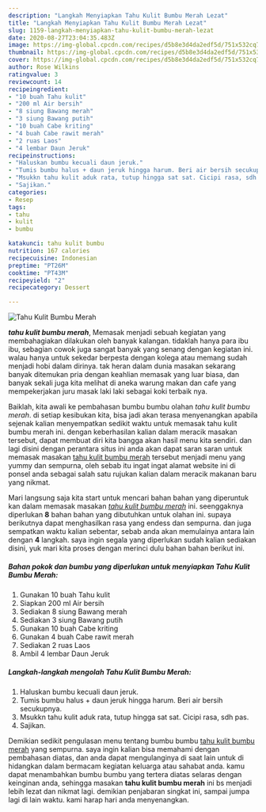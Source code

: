 ```yaml
---
description: "Langkah Menyiapkan Tahu Kulit Bumbu Merah Lezat"
title: "Langkah Menyiapkan Tahu Kulit Bumbu Merah Lezat"
slug: 1159-langkah-menyiapkan-tahu-kulit-bumbu-merah-lezat
date: 2020-08-27T23:04:35.483Z
image: https://img-global.cpcdn.com/recipes/d5b8e3d4da2edf5d/751x532cq70/tahu-kulit-bumbu-merah-foto-resep-utama.jpg
thumbnail: https://img-global.cpcdn.com/recipes/d5b8e3d4da2edf5d/751x532cq70/tahu-kulit-bumbu-merah-foto-resep-utama.jpg
cover: https://img-global.cpcdn.com/recipes/d5b8e3d4da2edf5d/751x532cq70/tahu-kulit-bumbu-merah-foto-resep-utama.jpg
author: Rose Wilkins
ratingvalue: 3
reviewcount: 14
recipeingredient:
- "10 buah Tahu kulit"
- "200 ml Air bersih"
- "8 siung Bawang merah"
- "3 siung Bawang putih"
- "10 buah Cabe kriting"
- "4 buah Cabe rawit merah"
- "2 ruas Laos"
- "4 lembar Daun Jeruk"
recipeinstructions:
- "Haluskan bumbu kecuali daun jeruk."
- "Tumis bumbu halus + daun jeruk hingga harum. Beri air bersih secukupnya."
- "Msukkn tahu kulit aduk rata, tutup hingga sat sat. Cicipi rasa, sdh pas."
- "Sajikan."
categories:
- Resep
tags:
- tahu
- kulit
- bumbu

katakunci: tahu kulit bumbu 
nutrition: 167 calories
recipecuisine: Indonesian
preptime: "PT26M"
cooktime: "PT43M"
recipeyield: "2"
recipecategory: Dessert

---
```



![Tahu Kulit Bumbu Merah](https://img-global.cpcdn.com/recipes/d5b8e3d4da2edf5d/751x532cq70/tahu-kulit-bumbu-merah-foto-resep-utama.jpg)

<b><i>tahu kulit bumbu merah</i></b>, Memasak menjadi sebuah kegiatan yang membahagiakan dilakukan oleh banyak kalangan. tidaklah hanya para ibu ibu, sebagian cowok juga sangat banyak yang senang dengan kegiatan ini. walau hanya untuk sekedar berpesta dengan kolega atau memang sudah menjadi hobi dalam dirinya. tak heran dalam dunia masakan sekarang banyak ditemukan pria dengan keahlian memasak yang luar biasa, dan banyak sekali juga kita melihat di aneka warung makan dan cafe yang mempekerjakan juru masak laki laki sebagai koki terbaik nya.



Baiklah, kita awali ke pembahasan bumbu bumbu olahan <i>tahu kulit bumbu merah</i>. di setiap kesibukan kita, bisa jadi akan terasa menyenangkan apabila sejenak kalian menyempatkan sedikit waktu untuk memasak tahu kulit bumbu merah ini. dengan keberhasilan kalian dalam meracik masakan tersebut, dapat membuat diri kita bangga akan hasil menu kita sendiri. dan lagi disini dengan perantara situs ini anda akan dapat saran saran untuk memasak masakan <u>tahu kulit bumbu merah</u> tersebut menjadi menu yang yummy dan sempurna, oleh sebab itu ingat ingat alamat website ini di ponsel anda sebagai salah satu rujukan kalian dalam meracik makanan baru yang nikmat.


Mari langsung saja kita start untuk mencari bahan bahan yang diperuntuk kan dalam memasak masakan <u><i>tahu kulit bumbu merah</i></u> ini. seenggaknya diperlukan <b>8</b> bahan bahan yang dibutuhkan untuk olahan ini. supaya berikutnya dapat menghasilkan rasa yang endess dan sempurna. dan juga sempatkan waktu kalian sebentar, sebab anda akan memulainya antara lain dengan <b>4</b> langkah. saya ingin segala yang diperlukan sudah kalian sediakan disini, yuk mari kita proses dengan merinci dulu bahan bahan berikut ini.

<!--inarticleads1-->

##### Bahan pokok dan bumbu yang diperlukan untuk menyiapkan Tahu Kulit Bumbu Merah:

1. Gunakan 10 buah Tahu kulit
1. Siapkan 200 ml Air bersih
1. Sediakan 8 siung Bawang merah
1. Sediakan 3 siung Bawang putih
1. Gunakan 10 buah Cabe kriting
1. Gunakan 4 buah Cabe rawit merah
1. Sediakan 2 ruas Laos
1. Ambil 4 lembar Daun Jeruk




<!--inarticleads2-->

##### Langkah-langkah mengolah Tahu Kulit Bumbu Merah:

1. Haluskan bumbu kecuali daun jeruk.
1. Tumis bumbu halus + daun jeruk hingga harum. Beri air bersih secukupnya.
1. Msukkn tahu kulit aduk rata, tutup hingga sat sat. Cicipi rasa, sdh pas.
1. Sajikan.




Demikian sedikit pengulasan menu tentang bumbu bumbu <u>tahu kulit bumbu merah</u> yang sempurna. saya ingin kalian bisa memahami dengan pembahasan diatas, dan anda dapat mengulanginya di saat lain untuk di hidangkan dalam bermacam kegiatan keluarga atau sahabat anda. kamu dapat menambahkan bumbu bumbu yang tertera diatas selaras dengan keinginan anda, sehingga masakan <b>tahu kulit bumbu merah</b> ini bs menjadi lebih lezat dan nikmat lagi. demikian penjabaran singkat ini, sampai jumpa lagi di lain waktu. kami harap hari anda menyenangkan.
